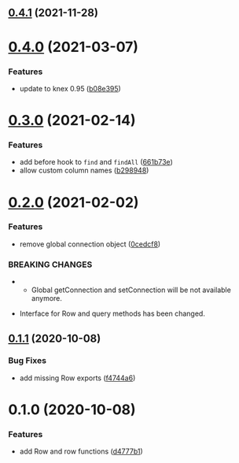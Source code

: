 ## [0.4.1](https://github.com/tkesgar/lamy/compare/v0.4.0...v0.4.1) (2021-11-28)

# [0.4.0](https://github.com/tkesgar/lamy/compare/v0.3.0...v0.4.0) (2021-03-07)

### Features

- update to knex 0.95
  ([b08e395](https://github.com/tkesgar/lamy/commit/b08e39565ed4aaee20257633971f03716530f691))

# [0.3.0](https://github.com/tkesgar/lamy/compare/v0.2.0...v0.3.0) (2021-02-14)

### Features

- add before hook to `find` and `findAll`
  ([661b73e](https://github.com/tkesgar/lamy/commit/661b73ef18ac2d1f05fb3a80e0691d0e316186f0))
- allow custom column names
  ([b298948](https://github.com/tkesgar/lamy/commit/b298948af6aa17d2f819976cbc80d3d1867a73dd))

# [0.2.0](https://github.com/tkesgar/lamy/compare/v0.1.1...v0.2.0) (2021-02-02)

### Features

- remove global connection object
  ([0cedcf8](https://github.com/tkesgar/lamy/commit/0cedcf8514aaacf870c5dc929ce83d4dd38f6bad))

### BREAKING CHANGES

- - Global getConnection and setConnection will be not available anymore.

* Interface for Row and query methods has been changed.

## [0.1.1](https://github.com/tkesgar/lamy/compare/v0.1.0...v0.1.1) (2020-10-08)

### Bug Fixes

- add missing Row exports
  ([f4744a6](https://github.com/tkesgar/lamy/commit/f4744a6be8257c8fcf7cb7c00301f14be2db2503))

# 0.1.0 (2020-10-08)

### Features

- add Row and row functions
  ([d4777b1](https://github.com/tkesgar/lamy/commit/d4777b19ca97541da3388eaf3e355e03b7352751))
